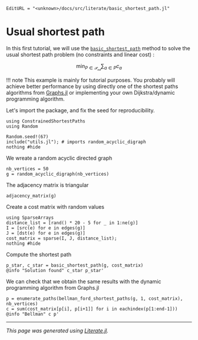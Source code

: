 ```@meta
EditURL = "<unknown>/docs/src/literate/basic_shortest_path.jl"
```

# Usual shortest path

In this first tutorial, we will use the [`basic_shortest_path`](@ref) method to solve
the usual shortest path problem (no constraints and linear cost) :
```math
\min_{P\in \mathcal{P_{od}}} \sum_{a\in P} c_a
```

!!! note
    This example is mainly for tutorial purposes. You probably will achieve better
    performance by using  directly one of the shortest paths algorithms from
    [Graphs.jl](https://juliagraphs.org/Graphs.jl/dev/algorithms/shortestpaths/#Shortest-paths)
    or implementing your own Dijkstra/dynamic programming algorithm.

Let's import the package, and fix the seed for reproducibility.

````@example basic_shortest_path
using ConstrainedShortestPaths
using Random

Random.seed!(67)
include("utils.jl"); # imports random_acyclic_digraph
nothing #hide
````

We wreate a random acyclic directed graph

````@example basic_shortest_path
nb_vertices = 50
g = random_acyclic_digraph(nb_vertices)
````

The adjacency matrix is triangular

````@example basic_shortest_path
adjacency_matrix(g)
````

Create a cost matrix with random values

````@example basic_shortest_path
using SparseArrays
distance_list = [rand() * 20 - 5 for _ in 1:ne(g)]
I = [src(e) for e in edges(g)]
J = [dst(e) for e in edges(g)]
cost_matrix = sparse(I, J, distance_list);
nothing #hide
````

Compute the shortest path

````@example basic_shortest_path
p_star, c_star = basic_shortest_path(g, cost_matrix)
@info "Solution found" c_star p_star'
````

We can check that we obtain the same results with the dynamic programming algorithm from Graphs.jl

````@example basic_shortest_path
p = enumerate_paths(bellman_ford_shortest_paths(g, 1, cost_matrix), nb_vertices)
c = sum(cost_matrix[p[i], p[i+1]] for i in eachindex(p[1:end-1]))
@info "Bellman" c p'
````

---

*This page was generated using [Literate.jl](https://github.com/fredrikekre/Literate.jl).*

